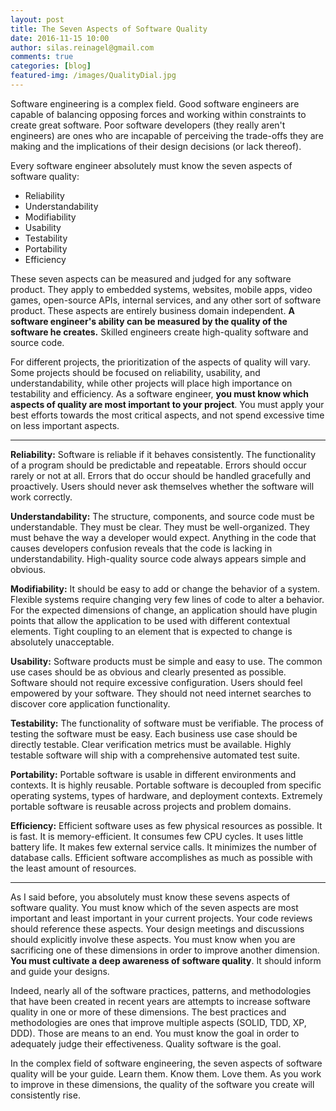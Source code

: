 ```yaml
---
layout: post
title: The Seven Aspects of Software Quality
date: 2016-11-15 10:00
author: silas.reinagel@gmail.com
comments: true
categories: [blog]
featured-img: /images/QualityDial.jpg
---
```

Software engineering is a complex field. Good software engineers are capable of balancing opposing forces and working within constraints to create great software. Poor software developers (they really aren't engineers) are ones who are incapable of perceiving the trade-offs they are making and the implications of their design decisions (or lack thereof).

Every software engineer absolutely must know the seven aspects of software quality:

<ul>
<li>Reliability</li>
<li>Understandability</li>
<li>Modifiability</li>
<li>Usability</li>
<li>Testability</li>
<li>Portability</li>
<li>Efficiency</li>
</ul>

These seven aspects can be measured and judged for any software product. They apply to embedded systems, websites, mobile apps, video games, open-source APIs, internal services, and any other sort of software product. These aspects are entirely business domain independent. <strong>A software engineer's ability can be measured by the quality of the software he creates.</strong> Skilled engineers create high-quality software and source code.

For different projects, the prioritization of the aspects of quality will vary. Some projects should be focused on reliability, usability, and understandability, while other projects will place high importance on testability and efficiency. As a software engineer, <strong>you must know which aspects of quality are most important to your project</strong>. You must apply your best efforts towards the most critical aspects, and not spend excessive time on less important aspects.

<hr />

<strong>Reliability:</strong> Software is reliable if it behaves consistently. The functionality of a program should be predictable and repeatable. Errors should occur rarely or not at all. Errors that do occur should be handled gracefully and proactively. Users should never ask themselves whether the software will work correctly.

<strong>Understandability:</strong> The structure, components, and source code must be understandable. They must be clear. They must be well-organized. They must behave the way a developer would expect. Anything in the code that causes developers confusion reveals that the code is lacking in understandability. High-quality source code always appears simple and obvious.

<strong>Modifiability:</strong> It should be easy to add or change the behavior of a system. Flexible systems require changing very few lines of code to alter a behavior. For the expected dimensions of change, an application should have plugin points that allow the application to be used with different contextual elements. Tight coupling to an element that is expected to change is absolutely unacceptable.

<strong>Usability:</strong> Software products must be simple and easy to use. The common use cases should be as obvious and clearly presented as possible. Software should not require excessive configuration. Users should feel empowered by your software. They should not need internet searches to discover core application functionality.

<strong>Testability:</strong> The functionality of software must be verifiable. The process of testing the software must be easy. Each business use case should be directly testable. Clear verification metrics must be available. Highly testable software will ship with a comprehensive automated test suite.

<strong>Portability:</strong> Portable software is usable in different environments and contexts. It is highly reusable. Portable software is decoupled from specific operating systems, types of hardware, and deployment contexts. Extremely portable software is reusable across projects and problem domains.

<strong>Efficiency:</strong> Efficient software uses as few physical resources as possible. It is fast. It is memory-efficient. It consumes few CPU cycles. It uses little battery life. It makes few external service calls. It minimizes the number of database calls. Efficient software accomplishes as much as possible with the least amount of resources.

<hr />

As I said before, you absolutely must know these sevens aspects of software quality. You must know which of the seven aspects are most important and least important in your current projects. Your code reviews should reference these aspects. Your design meetings and discussions should explicitly involve these aspects. You must know when you are sacrificing one of these dimensions in order to improve another dimension. <strong>You must cultivate a deep awareness of software quality</strong>. It should inform and guide your designs.

Indeed, nearly all of the software practices, patterns, and methodologies that have been created in recent years are attempts to increase software quality in one or more of these dimensions. The best practices and methodologies are ones that improve multiple aspects (SOLID, TDD, XP, DDD). Those are means to an end. You must know the goal in order to adequately judge their effectiveness. Quality software is the goal.

In the complex field of software engineering, the seven aspects of software quality will be your guide. Learn them. Know them. Love them. As you work to improve in these dimensions, the quality of the software you create will consistently rise.
